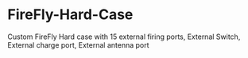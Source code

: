 # FireFly-Hard-Case
Custom FireFly Hard case with 15 external firing ports, External Switch, External charge port, External antenna port
